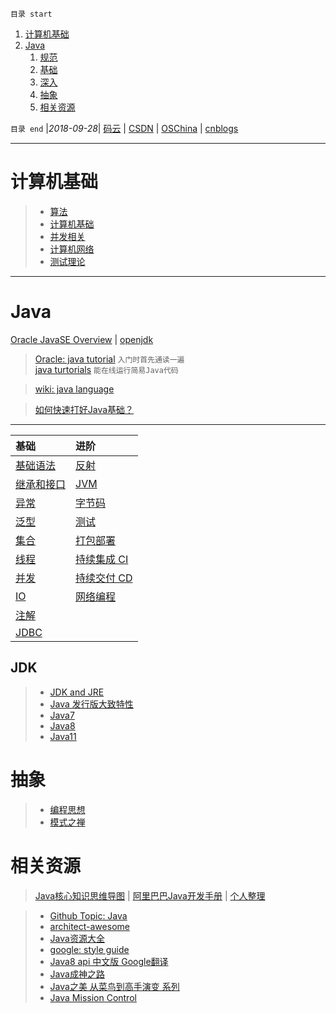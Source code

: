 `目录 start`
 
1. [计算机基础](#计算机基础)
1. [Java](#java)
    1. [规范](#规范)
    1. [基础](#基础)
    1. [深入](#深入)
    1. [抽象](#抽象)
    1. [相关资源](#相关资源)

`目录 end` |_2018-09-28_| [码云](https://gitee.com/gin9) | [CSDN](http://blog.csdn.net/kcp606) | [OSChina](https://my.oschina.net/kcp1104) | [cnblogs](http://www.cnblogs.com/kuangcp)
****************************************
# 计算机基础

>- [算法](/Skills/CS/Algorithm.md)  
>- [计算机基础](/Skills/CS/Computer.md)  
>- [并发相关](Skills/Councurrency/)  
>- [计算机网络](Skills/Network/)  
>- [测试理论](/Skills/Test/TestTheory.md)  

*************************************
# Java
[Oracle JavaSE Overview](http://www.oracle.com/technetwork/java/javase/overview/index.html) | [openjdk ](http://openjdk.java.net/)   

> [Oracle: java tutorial](https://docs.oracle.com/javase/tutorial/java/) `入门时首先通读一遍`  
> [java turtorials](https://www.geeksforgeeks.org/java-tutorials/) `能在线运行简易Java代码`

> [wiki: java language](https://en.wikipedia.org/wiki/Java_%28programming_language%29)  

> [如何快速打好Java基础？](https://www.zhihu.com/question/50904128)
********************

| 基础 | 进阶 |
|:----|:----|
| [基础语法](/Java/AdvancedLearning/GrammarAndType.md)  | [反射](/Java/AdvancedLearning/Reflection.md)
| [继承和接口](/Java/AdvancedLearning/ExtendsAndInterface.md)  | [JVM](/Java/AdvancedLearning/JVM.md)
| [异常](/Java/AdvancedLearning/Exception.md)  | [字节码](/Java/AdvancedLearning/ClassFile.md)
| [泛型](/Java/AdvancedLearning/Generics.md)  | [测试](/Java/AdvancedLearning/JavaTest.md)
| [集合](/Java/AdvancedLearning/Collection.md)  | [打包部署](/Java/AdvancedLearning/Deploy.md)
| [线程](/Java/AdvancedLearning/Thread.md)  | [持续集成 CI](/Skills/DevOps/ContinuousIntegration.md)
| [并发](/Java/AdvancedLearning/Concurrents.md)  | [持续交付 CD](/Skills/DevOps/ContinuousDelivery.md)
| [IO](/Java/AdvancedLearning/JavaIO.md)  | [网络编程](/Java/AdvancedLearning/Socket.md)
| [注解](/Java/AdvancedLearning/Annotation.md)  | 
| [JDBC](/Java/AdvancedLearning/JDBC.md) |

## JDK
>- [JDK and JRE](/Java/AdvancedLearning/JDKAndJRE.md)
>- [Java 发行版大致特性](/Java/AdvancedLearning/JavaReleaseVersion.md)
>- [Java7](/Java/AdvancedLearning/Java7.md)
>- [Java8](/Java/AdvancedLearning/Java8.md)
>- [Java11](/Java/AdvancedLearning/Java11.md)

# 抽象
>- [编程思想](/Java/AdvancedLearning/ProgramThinking.md)  
>- [模式之禅](/Java/ZenOfPattern.md)

# 相关资源
> [Java核心知识思维导图](https://gitee.com/gin9/MindMap)  | [阿里巴巴Java开发手册](https://github.com/alibaba/p3c) | [个人整理](/Java/AlibabaJavaStandard.md)


>- [Github Topic: Java](https://github.com/topics/java)
>- [architect-awesome](https://github.com/xingshaocheng/architect-awesome)
>- [Java资源大全](http://www.codeceo.com/article/java-resource-collection.html)
>- [google: style guide](https://google.github.io/styleguide/javaguide.html)
>- [Java8 api 中文版 Google翻译](https://blog.fondme.cn/posts/21004/)
>- [Java成神之路](https://github.com/hollischuang/toBeTopJavaer)
>- [Java之美 从菜鸟到高手演变 系列](https://blog.csdn.net/zhangerqing/article/details/8245560)
>- [Java Mission Control](https://www.oracle.com/technetwork/java/javaseproducts/mission-control/java-mission-control-1998576.html)

